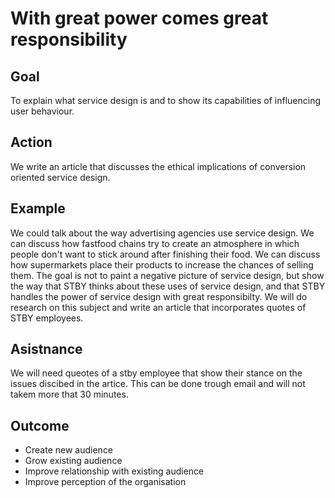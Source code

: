 # With great power comes great responsibility

## Goal

To explain what service design is and to show its capabilities of influencing user behaviour.

## Action

We write an article that discusses the ethical implications of conversion oriented service design.

## Example
We could talk about the way advertising agencies use service design. We can discuss how fastfood chains try to create an atmosphere in which people don't want to stick around after finishing their food. We can discuss how supermarkets place their products to increase the chances of selling them. The goal is not to paint a negative picture of service design, but show the way that STBY thinks about these uses of service design, and that STBY handles the power of service design with great responsibilty. We will do research on this subject and write an article that incorporates quotes of STBY employees. 

## Asistnance
We will need queotes of a stby employee that show their stance on the issues discibed in the artice. This can be done trough email and will not takem more that 30 minutes. 

## Outcome

* Create new audience
* Grow existing audience
* Improve relationship with existing audience
* Improve perception of the organisation
